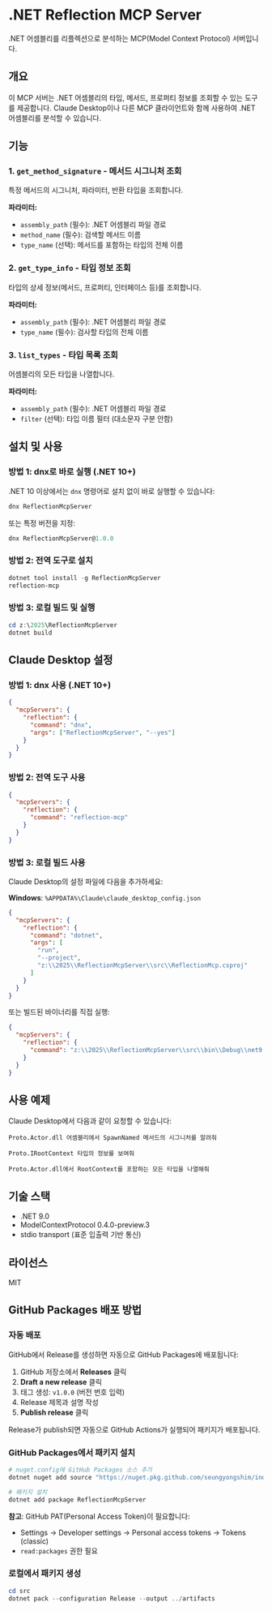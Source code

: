 # .NET Reflection MCP Server

.NET 어셈블리를 리플렉션으로 분석하는 MCP(Model Context Protocol) 서버입니다.

## 개요

이 MCP 서버는 .NET 어셈블리의 타입, 메서드, 프로퍼티 정보를 조회할 수 있는 도구를 제공합니다. Claude Desktop이나 다른 MCP 클라이언트와 함께 사용하여 .NET 어셈블리를 분석할 수 있습니다.

## 기능

### 1. `get_method_signature` - 메서드 시그니처 조회
특정 메서드의 시그니처, 파라미터, 반환 타입을 조회합니다.

**파라미터:**
- `assembly_path` (필수): .NET 어셈블리 파일 경로
- `method_name` (필수): 검색할 메서드 이름
- `type_name` (선택): 메서드를 포함하는 타입의 전체 이름

### 2. `get_type_info` - 타입 정보 조회
타입의 상세 정보(메서드, 프로퍼티, 인터페이스 등)를 조회합니다.

**파라미터:**
- `assembly_path` (필수): .NET 어셈블리 파일 경로
- `type_name` (필수): 검사할 타입의 전체 이름

### 3. `list_types` - 타입 목록 조회
어셈블리의 모든 타입을 나열합니다.

**파라미터:**
- `assembly_path` (필수): .NET 어셈블리 파일 경로
- `filter` (선택): 타입 이름 필터 (대소문자 구분 안함)

## 설치 및 사용

### 방법 1: dnx로 바로 실행 (.NET 10+)

.NET 10 이상에서는 `dnx` 명령어로 설치 없이 바로 실행할 수 있습니다:

```powershell
dnx ReflectionMcpServer
```

또는 특정 버전을 지정:

```powershell
dnx ReflectionMcpServer@1.0.0
```

### 방법 2: 전역 도구로 설치

```powershell
dotnet tool install -g ReflectionMcpServer
reflection-mcp
```

### 방법 3: 로컬 빌드 및 실행

```powershell
cd z:\2025\ReflectionMcpServer
dotnet build
```

## Claude Desktop 설정

### 방법 1: dnx 사용 (.NET 10+)

```json
{
  "mcpServers": {
    "reflection": {
      "command": "dnx",
      "args": ["ReflectionMcpServer", "--yes"]
    }
  }
}
```

### 방법 2: 전역 도구 사용

```json
{
  "mcpServers": {
    "reflection": {
      "command": "reflection-mcp"
    }
  }
}
```

### 방법 3: 로컬 빌드 사용

Claude Desktop의 설정 파일에 다음을 추가하세요:

**Windows**: `%APPDATA%\Claude\claude_desktop_config.json`

```json
{
  "mcpServers": {
    "reflection": {
      "command": "dotnet",
      "args": [
        "run",
        "--project",
        "z:\\2025\\ReflectionMcpServer\\src\\ReflectionMcp.csproj"
      ]
    }
  }
}
```

또는 빌드된 바이너리를 직접 실행:

```json
{
  "mcpServers": {
    "reflection": {
      "command": "z:\\2025\\ReflectionMcpServer\\src\\bin\\Debug\\net9.0\\ReflectionMcp.exe"
    }
  }
}
```

## 사용 예제

Claude Desktop에서 다음과 같이 요청할 수 있습니다:

```
Proto.Actor.dll 어셈블리에서 SpawnNamed 메서드의 시그니처를 알려줘
```

```
Proto.IRootContext 타입의 정보를 보여줘
```

```
Proto.Actor.dll에서 RootContext를 포함하는 모든 타입을 나열해줘
```

## 기술 스택

- .NET 9.0
- ModelContextProtocol 0.4.0-preview.3
- stdio transport (표준 입출력 기반 통신)

## 라이선스

MIT

## GitHub Packages 배포 방법

### 자동 배포

GitHub에서 Release를 생성하면 자동으로 GitHub Packages에 배포됩니다:

1. GitHub 저장소에서 **Releases** 클릭
2. **Draft a new release** 클릭
3. 태그 생성: `v1.0.0` (버전 번호 입력)
4. Release 제목과 설명 작성
5. **Publish release** 클릭

Release가 publish되면 자동으로 GitHub Actions가 실행되어 패키지가 배포됩니다.

### GitHub Packages에서 패키지 설치

```powershell
# nuget.config에 GitHub Packages 소스 추가
dotnet nuget add source "https://nuget.pkg.github.com/seungyongshim/index.json" --name github --username USERNAME --password GITHUB_PAT

# 패키지 설치
dotnet add package ReflectionMcpServer
```

**참고**: GitHub PAT(Personal Access Token)이 필요합니다:
- Settings → Developer settings → Personal access tokens → Tokens (classic)
- `read:packages` 권한 필요

### 로컬에서 패키지 생성

```powershell
cd src
dotnet pack --configuration Release --output ../artifacts
```


